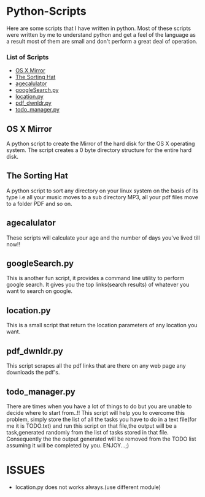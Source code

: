 Python-Scripts
==============

Here are some scripts that I have written in python. Most of these scripts were written by me to understand python and get a feel of the language as a result most of them are small and don't perform a great deal of operation.


### List of Scripts

* [OS X Mirror](#mirror)
* [The Sorting Hat](#hat)
* [agecalulator](#calculator)
* [googleSearch.py](#google)
* [location.py](#location)
* [pdf_dwnldr.py](#pdf)
* [todo_manager.py](#todo)


## <a name="mirror"></a>OS X Mirror

A python script to create the Mirror of the hard disk for the OS X operating system. The script creates a 0 byte directory structure for the entire hard disk.


## <a name="hat"></a>The Sorting Hat

A python script to sort any directory on your linux system on the basis of its type i.e all your music moves to a sub directory MP3, all your pdf files move to a folder PDF and so on.


## <a name="calculator"></a>agecalulator

These scripts will calculate your age and the number of days you've lived till now!!


## <a name="google"></a>googleSearch.py

This is another fun script, it provides a command line utility to perform google search. It gives you the top links(search results) of whatever you want to search on google.


## <a name="location"></a>location.py

This is a small script that return the location parameters of any location you want.


## <a name="pdf"></a>pdf_dwnldr.py

This script scrapes all the pdf links that are there on any web page any downloads the pdf's.


## <a name="todo"></a>todo_manager.py

There are times when you have a lot of things to do but you are unable to decide where to start from..!!
This script will help you to overcome this problem, simply store the list of all the tasks you have to do in a text file(for me it is TODO.txt) and run this script on that file,the output will be a task,generated randomly from the list of tasks stored in that file.
Consequently the the output generated will be removed from the TODO list assuming it will be completed by you.
ENJOY...;)




ISSUES
======

* location.py does not works always.(use different module)